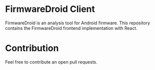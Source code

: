 # FirmwareDroid Client

FirmwareDroid is an analysis tool for Android firmware. This repository contains the FirmwareDroid frontend implementation
with React.


# Contribution

Feel free to contribute an open pull requests.














